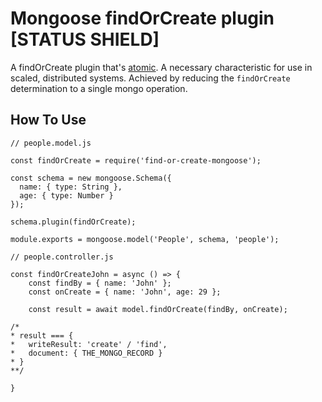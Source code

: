 # Mongoose findOrCreate plugin <atomic> [STATUS SHIELD]

A findOrCreate plugin that's [atomic](https://en.wikipedia.org/wiki/Atomicity_(database_systems)). A necessary characteristic for use in scaled, distributed systems. Achieved by reducing the `findOrCreate` determination to a single mongo operation.


## How To Use

```
// people.model.js

const findOrCreate = require('find-or-create-mongoose');

const schema = new mongoose.Schema({
  name: { type: String },
  age: { type: Number }
});

schema.plugin(findOrCreate);

module.exports = mongoose.model('People', schema, 'people');
```

```
// people.controller.js

const findOrCreateJohn = async () => {
	const findBy = { name: 'John' };
	const onCreate = { name: 'John', age: 29 };

	const result = await model.findOrCreate(findBy, onCreate);

/*
* result === {
*	writeResult: 'create' / 'find',
*	document: { THE_MONGO_RECORD }
* }
**/

}
```